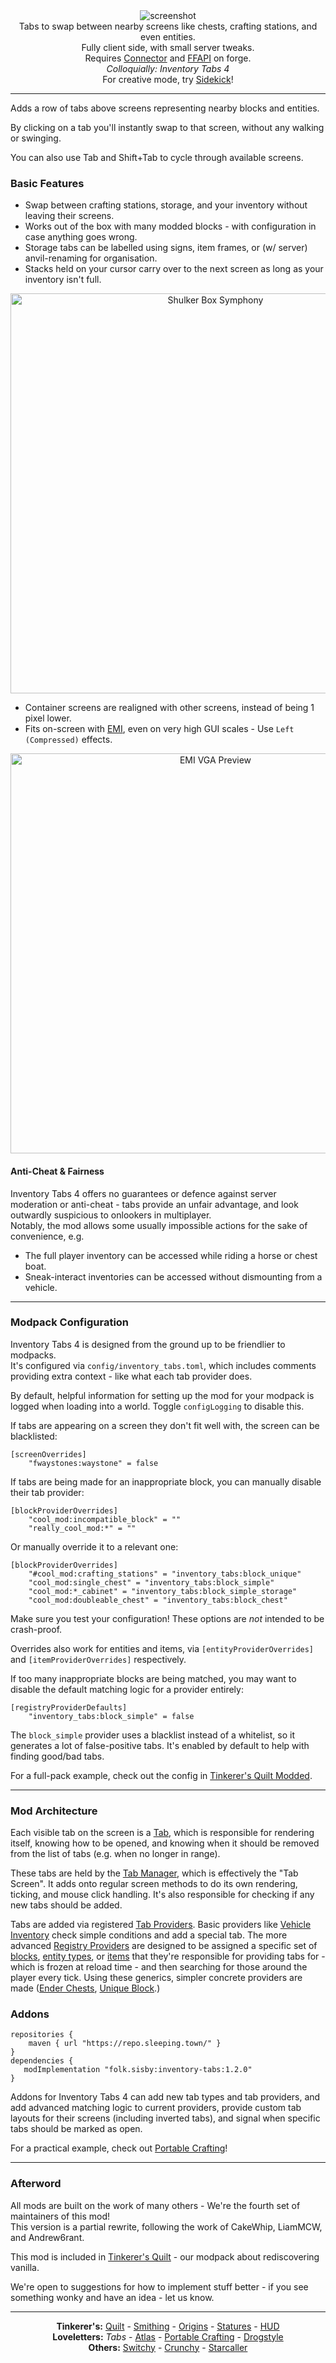 <!--suppress HtmlDeprecatedTag, XmlDeprecatedElement -->
<center><img alt="screenshot" src="https://cdn.modrinth.com/data/VD1aynYU/images/7feef9e9ba223616e0462725ea7f5d860aea946f.png" /></center>

<center>
Tabs to swap between nearby screens like chests, crafting stations, and even entities.<br/>
Fully client side, with small server tweaks.<br/>
Requires <a href="https://modrinth.com/mod/connector">Connector</a> and <a href="https://modrinth.com/mod/forgified-fabric-api">FFAPI</a> on forge.<br/>
<i>Colloquially: Inventory Tabs 4</i><br/>
For creative mode, try <a href="https://modrinth.com/mod/sidekick">Sidekick</a>!
</center>

---

Adds a row of tabs above screens representing nearby blocks and entities.

By clicking on a tab you'll instantly swap to that screen, without any walking or swinging.

You can also use Tab and Shift+Tab to cycle through available screens.

### Basic Features

- Swap between crafting stations, storage, and your inventory without leaving their screens.
- Works out of the box with many modded blocks - with configuration in case anything goes wrong.
- Storage tabs can be labelled using signs, item frames, or (w/ server) anvil-renaming for organisation.
- Stacks held on your cursor carry over to the next screen as long as your inventory isn't full.

<center><img width=640 alt="Shulker Box Symphony" src="https://cdn.modrinth.com/data/VD1aynYU/images/3a5405eff19e20620cb757142aa040ca366fcb72.gif" /></center>

- Container screens are realigned with other screens, instead of being 1 pixel lower.
- Fits on-screen with [EMI](https://modrinth.com/mod/emi), even on very high GUI scales - Use `Left (Compressed)` effects.
<center><img width=640 alt="EMI VGA Preview" src="https://cdn.modrinth.com/data/VD1aynYU/images/7356435a874c5f5c587b59f4b71461da2e997df1.png" /></center>

#### Anti-Cheat & Fairness

Inventory Tabs 4 offers no guarantees or defence against server moderation or anti-cheat - tabs provide an unfair advantage, and look outwardly suspicious to onlookers in multiplayer.<br/>
Notably, the mod allows some usually impossible actions for the sake of convenience, e.g.
  - The full player inventory can be accessed while riding a horse or chest boat.
  - Sneak-interact inventories can be accessed without dismounting from a vehicle.

---

### Modpack Configuration

Inventory Tabs 4 is designed from the ground up to be friendlier to modpacks.<br/>
It's configured via `config/inventory_tabs.toml`, which includes comments providing extra context - like what each tab provider does. 

By default, helpful information for setting up the mod for your modpack is logged when loading into a world. Toggle `configLogging` to disable this.

If tabs are appearing on a screen they don't fit well with, the screen can be blacklisted:

```
[screenOverrides]
	"fwaystones:waystone" = false
```

If tabs are being made for an inappropriate block, you can manually disable their tab provider:

```
[blockProviderOverrides]
	"cool_mod:incompatible_block" = ""
	"really_cool_mod:*" = ""
```

Or manually override it to a relevant one:

```
[blockProviderOverrides]
	"#cool_mod:crafting_stations" = "inventory_tabs:block_unique"
	"cool_mod:single_chest" = "inventory_tabs:block_simple"
	"cool_mod:*_cabinet" = "inventory_tabs:block_simple_storage"
	"cool_mod:doubleable_chest" = "inventory_tabs:block_chest"
```

Make sure you test your configuration! These options are _not_ intended to be crash-proof.

Overrides also work for entities and items, via `[entityProviderOverrides]` and `[itemProviderOverrides]` respectively.

If too many inappropriate blocks are being matched, you may want to disable the default matching logic for a provider entirely:

```
[registryProviderDefaults]
	"inventory_tabs:block_simple" = false
```

The `block_simple` provider uses a blacklist instead of a whitelist, so it generates a lot of false-positive tabs. It's enabled by default to help with finding good/bad tabs.

For a full-pack example, check out the config in [Tinkerer's Quilt Modded](https://github.com/sisby-folk/tinkerers-quilt/blob/1.20_modded/config/inventory_tabs.toml).  

---

### Mod Architecture

Each visible tab on the screen is a [Tab](https://github.com/sisby-folk/inventory-tabs/blob/1.20/src/main/java/folk/sisby/inventory_tabs/tabs/Tab.java), which is responsible for rendering itself, knowing how to be opened, and knowing when it should be removed from the list of tabs (e.g. when no longer in range).

These tabs are held by the [Tab Manager](https://github.com/sisby-folk/inventory-tabs/blob/1.20/src/main/java/folk/sisby/inventory_tabs/TabManager.java), which is effectively the "Tab Screen". It adds onto regular screen methods to do its own rendering, ticking, and mouse click handling. It's also responsible for checking if any new tabs should be added.

Tabs are added via registered [Tab Providers](https://github.com/sisby-folk/inventory-tabs/blob/1.20/src/main/java/folk/sisby/inventory_tabs/TabProviders.java). Basic providers like [Vehicle Inventory](https://github.com/sisby-folk/inventory-tabs/blob/1.20/src/main/java/folk/sisby/inventory_tabs/providers/VehicleInventoryTabProvider.java) check simple conditions and add a special tab. The more advanced [Registry Providers](https://github.com/sisby-folk/inventory-tabs/blob/1.20/src/main/java/folk/sisby/inventory_tabs/providers/RegistryTabProvider.java) are designed to be assigned a specific set of [blocks](https://github.com/sisby-folk/inventory-tabs/blob/1.20/src/main/java/folk/sisby/inventory_tabs/providers/BlockTabProvider.java), [entity types](https://github.com/sisby-folk/inventory-tabs/blob/1.20/src/main/java/folk/sisby/inventory_tabs/providers/EntityTabProvider.java), or [items](https://github.com/sisby-folk/inventory-tabs/blob/1.20/src/main/java/folk/sisby/inventory_tabs/providers/ItemTabProvider.java) that they're responsible for providing tabs for - which is frozen at reload time - and then searching for those around the player every tick. Using these generics, simpler concrete providers are made ([Ender Chests](https://github.com/sisby-folk/inventory-tabs/blob/1.20/src/main/java/folk/sisby/inventory_tabs/providers/EnderChestTabProvider.java), [Unique Block](https://github.com/sisby-folk/inventory-tabs/blob/1.20/src/main/java/folk/sisby/inventory_tabs/providers/UniqueBlockTabProvider.java).)


### Addons

```
repositories {
	maven { url "https://repo.sleeping.town/" }
}
dependencies {
   modImplementation "folk.sisby:inventory-tabs:1.2.0"
}
```

Addons for Inventory Tabs 4 can add new tab types and tab providers, and add advanced matching logic to current providers, provide custom tab layouts for their screens (including inverted tabs), and signal when specific tabs should be marked as open.

For a practical example, check out [Portable Crafting](https://github.com/sisby-folk/portable-crafting)!

---

### Afterword

All mods are built on the work of many others - We're the fourth set of maintainers of this mod!<br/>
This version is a partial rewrite, following the work of CakeWhip, LiamMCW, and Andrew6rant.

This mod is included in [Tinkerer's Quilt](https://modrinth.com/modpack/tinkerers-quilt) - our modpack about rediscovering vanilla.

We're open to suggestions for how to implement stuff better - if you see something wonky and have an idea - let us know.

---

<center>
<b>Tinkerer's:</b> <a href="https://modrinth.com/modpack/tinkerers-quilt">Quilt</a> - <a href="https://modrinth.com/mod/tinkerers-smithing">Smithing</a> - <a href="https://modrinth.com/mod/origins-minus">Origins</a> - <a href="https://modrinth.com/mod/tinkerers-statures">Statures</a> - <a href="https://modrinth.com/mod/picohud">HUD</a><br/>
<b>Loveletters:</b> <i>Tabs</i> - <a href="https://modrinth.com/mod/antique-atlas-4">Atlas</a> - <a href="https://modrinth.com/mod/portable-crafting">Portable Crafting</a> - <a href="https://modrinth.com/mod/drogstyle">Drogstyle</a><br/>
<b>Others:</b> <a href="https://modrinth.com/mod/switchy">Switchy</a> - <a href="https://modrinth.com/mod/crunchy-crunchy-advancements">Crunchy</a> - <a href="https://modrinth.com/mod/starcaller">Starcaller</a><br/>
</center>
